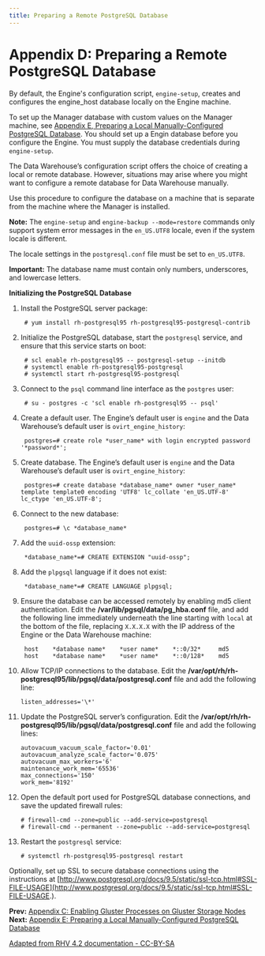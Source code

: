 ```yaml
---
title: Preparing a Remote PostgreSQL Database
---
```


# Appendix D: Preparing a Remote PostgreSQL Database

By default, the Engine's configuration script, `engine-setup`, creates and configures the engine_host database locally on the Engine machine.

To set up the Manager database with custom values on the Manager machine, see [Appendix E, Preparing a Local Manually-Configured PostgreSQL Database](appe-Local_Manually-Configured_PostgreSQL_Database). You should set up a Engin database before you configure the Engine. You must supply the database credentials during `engine-setup`.

The Data Warehouse’s configuration script offers the choice of creating a local or remote database. However, situations may arise where you might want to configure a remote database for Data Warehouse manually.

Use this procedure to configure the database on a machine that is separate from the machine where the Manager is installed.

**Note:** The `engine-setup` and `engine-backup --mode=restore` commands only support system error messages in the `en_US.UTF8` locale, even if the system locale is different.

The locale settings in the `postgresql.conf` file must be set to `en_US.UTF8`.

**Important:** The database name must contain only numbers, underscores, and lowercase letters.

**Initializing the PostgreSQL Database**

1. Install the PostgreSQL server package:

        # yum install rh-postgresql95 rh-postgresql95-postgresql-contrib

2. Initialize the PostgreSQL database, start the `postgresql` service, and ensure that this service starts on boot:

        # scl enable rh-postgresql95 -- postgresql-setup --initdb
        # systemctl enable rh-postgresql95-postgresql
        # systemctl start rh-postgresql95-postgresql

3. Connect to the `psql` command line interface as the `postgres` user:

        # su - postgres -c 'scl enable rh-postgresql95 -- psql'

4. Create a default user. The Engine’s default user is `engine` and the Data Warehouse’s default user is `ovirt_engine_history`:

        postgres=# create role *user_name* with login encrypted password '*password*';

5. Create database. The Engine’s default user is `engine` and the Data Warehouse’s default user is `ovirt_engine_history`:

        postgres=# create database *database_name* owner *user_name* template template0 encoding 'UTF8' lc_collate 'en_US.UTF-8' lc_ctype 'en_US.UTF-8';

6. Connect to the new database:

        postgres=# \c *database_name*

7. Add the `uuid-ossp` extension:

        *database_name*=# CREATE EXTENSION "uuid-ossp";

8. Add the `plpgsql` language if it does not exist:

        *database_name*=# CREATE LANGUAGE plpgsql;

9. Ensure the database can be accessed remotely by enabling md5 client authentication. Edit the **/var/lib/pgsql/data/pg_hba.conf** file, and add the following line immediately underneath the line starting with `local` at the bottom of the file, replacing `X.X.X.X` with the IP address of the Engine or the Data Warehouse machine:

        host    *database name*    *user name*    *::0/32*     md5
        host    *database name*    *user name*    *::0/128*    md5

10. Allow TCP/IP connections to the database. Edit the **/var/opt/rh/rh-postgresql95/lib/pgsql/data/postgresql.conf** file and add the following line:

        listen_addresses='\*'

11. Update the PostgreSQL server’s configuration. Edit the **/var/opt/rh/rh-postgresql95/lib/pgsql/data/postgresql.conf** file and add the following lines:

        autovacuum_vacuum_scale_factor='0.01'
        autovacuum_analyze_scale_factor='0.075'
        autovacuum_max_workers='6'
        maintenance_work_mem='65536'
        max_connections='150'
        work_mem='8192'

12. Open the default port used for PostgreSQL database connections, and save the updated firewall rules:

        # firewall-cmd --zone=public --add-service=postgresql
        # firewall-cmd --permanent --zone=public --add-service=postgresql

13. Restart the `postgresql` service:

        # systemctl rh-postgresql95-postgresql restart

Optionally, set up SSL to secure database connections using the instructions at [http://www.postgresql.org/docs/9.5/static/ssl-tcp.html#SSL-FILE-USAGE](http://www.postgresql.org/docs/9.5/static/ssl-tcp.html#SSL-FILE-USAGE.).

**Prev:** [Appendix C: Enabling Gluster Processes on Gluster Storage Nodes](appe-Enabling_Gluster_Processes_on_Gluster_Storage_Nodes) <br>
**Next:** [Appendix E: Preparing a Local Manually-Configured PostgreSQL Database](appe-Preparing_a_Local_Manually-Configured_PostgreSQL_Database)

[Adapted from RHV 4.2 documentation - CC-BY-SA](https://access.redhat.com/documentation/en-us/red_hat_virtualization/4.2/html/installation_guide/appe-preparing_a_remote_postgresql_database)
